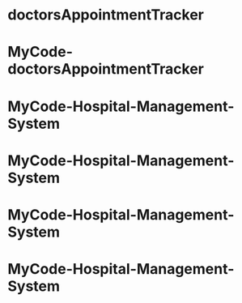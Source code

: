 # doctorsAppointmentTracker
# MyCode-doctorsAppointmentTracker
# MyCode-Hospital-Management-System
# MyCode-Hospital-Management-System
# MyCode-Hospital-Management-System
# MyCode-Hospital-Management-System
